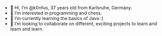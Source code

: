 - 👋 Hi, I’m @k0nfus, 37 years old from Karlsruhe, Germany.
- 👀 I’m interested in programming and chess.
- 🌱 I’m currently learning the basics of Java :)
- 💞️ I’m looking to collaborate on different, exciting projects to learn and learn and learn.
